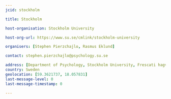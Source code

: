 ```yaml
---
jcid: stockholm

title: Stockholm

host-organisation: Stockholm University 

host-org-url: https://www.su.se/cmlink/stockholm-university 

organisers: [Stephen Pierzchajlo, Rasmus Eklund] 

contact: stephen.pierzchajlo@psychology.su.se

address: [Department of Psychology, Stockholm University, Frescati hagv�g 9A, Room 213, 106 91, Stockholm]
country: Sweden
geolocation: [59.3621737, 18.057831]
last-message-level: 0
last-message-timestamp: 0

---
```

